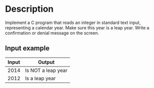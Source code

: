 # Description
Implement a C program that reads an integer in standard text input, representing a calendar year. Make sure this year is a leap year. Write a confirmation or denial message on the screen.

## Input example
| Input | Output             |   
|-------|--------------------|
| 2014  | Is NOT a leap year |   
| 2012  | Is a leap year     |   

